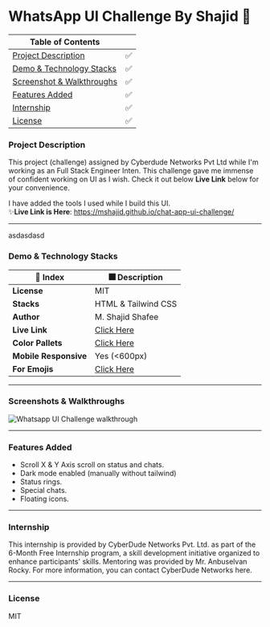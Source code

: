 # WhatsApp UI Challenge By Shajid 🚀

|Table of Contents|  |
|--|--|
| [Project Description](#project-description) | ✅ |
| [Demo & Technology Stacks](#demo--technology-stacks) | ✅ |
| [Screenshot & Walkthroughs](#screenshots--walkthroughs) | ✅ |
| [Features Added](#features-added) | ✅ |
| [Internship](#internship) | ✅ |
| [License](#license) | ✅ |

### Project Description
This project (challenge) assigned by Cyberdude Networks Pvt Ltd while I'm working as an Full Stack Engineer Inten. This challenge gave me immense of confident working on UI as I wish. Check it out below **Live Link** below for your convenience. 

I have added the tools I used while I build this UI. 
<br>
✨**Live Link is Here**: https://mshajid.github.io/chat-app-ui-challenge/

<hr>

asdasdasd
### Demo & Technology Stacks

| 🚀 Index | 🎆 Description |
|--|--|
| **License** |MIT  |
| **Stacks** |HTML & Tailwind CSS  |
| **Author** |M. Shajid Shafee  |
| **Live Link** | [Click Here](https://mshajid.github.io/chat-app-ui-challenge/) |
| **Color Pallets** | [Click Here](https://colorhunt.co/) |
| **Mobile Responsive** | Yes (<600px) |
| **For Emojis** | [Click Here](https://emojipedia.org/) |

<hr>

### Screenshots & Walkthroughs

![Whatsapp UI Challenge walkthrough](assets/images/Chats%20_%20Yoohoo%20Chat%20App.gif)

<hr>

### Features Added
- Scroll X & Y Axis scroll on status and chats.
- Dark mode enabled (manually without tailwind)
- Status rings.
- Special chats.
- Floating icons.

<hr>

### Internship
This internship is provided by CyberDude Networks Pvt. Ltd. as part of the 6-Month Free Internship program, a skill development initiative organized to enhance participants' skills. Mentoring was provided by Mr. Anbuselvan Rocky. For more information, you can contact CyberDude Networks here.

<hr>

### License
MIT
